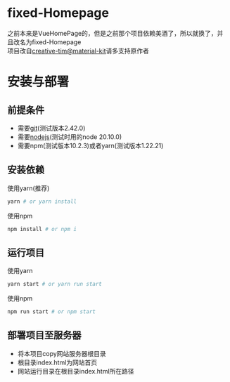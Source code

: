 # fixed-Homepage
之前本来是VueHomePage的，但是之前那个项目依赖美酒了，所以就换了，并且改名为fixed-Homepage  
项目改自[creative-tim@material-kit](https://github.com/creativetimofficial/material-kit)请多支持原作者

# 安装与部署

## 前提条件
* 需要[git](https://git-scm.com/)(测试版本2.42.0)
* 需要[nodejs](https://nodejs.org)(测试时用的node 20.10.0)
* 需要npm(测试版本10.2.3)或者yarn(测试版本1.22.21)

## 安装依赖
使用yarn(推荐)
```bash
yarn # or yarn install
```
使用npm
```bash
npm install # or npm i
```

## 运行项目
使用yarn
```bash
yarn start # or yarn run start
```
使用npm
```bash
npm run start # or npm start
```

## 部署项目至服务器
* 将本项目copy网站服务器根目录
* 根目录index.html为网站首页
* 网站运行目录在根目录index.html所在路径

